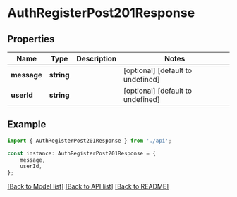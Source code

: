 # AuthRegisterPost201Response


## Properties

Name | Type | Description | Notes
------------ | ------------- | ------------- | -------------
**message** | **string** |  | [optional] [default to undefined]
**userId** | **string** |  | [optional] [default to undefined]

## Example

```typescript
import { AuthRegisterPost201Response } from './api';

const instance: AuthRegisterPost201Response = {
    message,
    userId,
};
```

[[Back to Model list]](../README.md#documentation-for-models) [[Back to API list]](../README.md#documentation-for-api-endpoints) [[Back to README]](../README.md)
